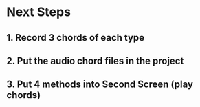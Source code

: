 #  Next Steps

## 1. Record 3 chords of each type
## 2. Put the audio chord files in the project
## 3. Put 4 methods into Second Screen (play chords)



